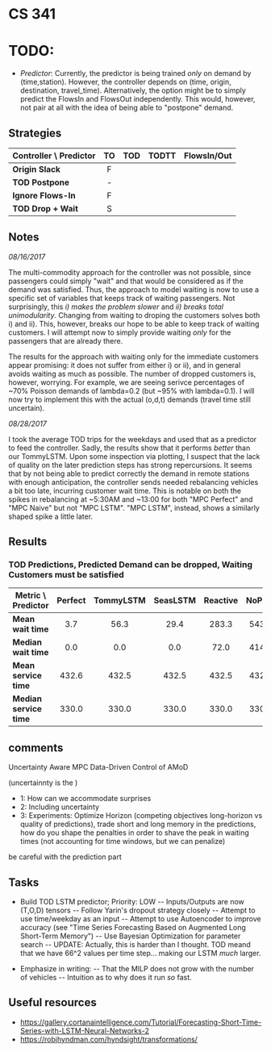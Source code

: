 # CS 341

# TODO:

- *Predictor*: Currently, the predictor is being trained _only_ on demand by (time,station). However, the controller depends on (time, origin, destination, travel_time). Alternatively, the option might be to simply predict the FlowsIn and FlowsOut independently. This would, however, not pair at all with the idea of being able to "postpone" demand. 

## Strategies



|Controller \ Predictor   | TO | TOD | TODTT | FlowsIn/Out | 
| ----------------------- |:--:|:---:|:-----:|:-----------:|
|**Origin Slack**         | F  |     |       |             |
|**TOD Postpone**         | -  |     |       |             |
|**Ignore Flows-In**      | F  |     |       |             |
|**TOD Drop + Wait**      | S  |     |       |             |


## Notes

_08/16/2017_

The multi-commodity approach for the controller was not possible, since passengers could simply "wait" and that would be considered as if the demand was satisfied. Thus, the approach to model waiting is now to use a specific set of variables that keeps track of waiting passengers. Not surprisingly, this *i) makes the problem slower* and *ii) breaks total unimodularity*. Changing from waiting to droping the customers solves both i) and ii). This, however, breaks our hope to be able to keep track of waiting customers. I will attempt now to simply provide waiting _only_ for the passengers that are already there. 

The results for the approach with waiting only for the immediate customers appear promising: it does not suffer from either i) or ii), and in general avoids waiting as much as possible. The number of dropped customers is, however, worrying. For example, we are seeing serivce percentages of ~70% Poisson demands of lambda=0.2 (but ~95% with lambda=0.1). I will now try to implement this with the actual (o,d,t) demands (travel time still uncertain). 

_08/28/2017_

I took the average TOD trips for the weekdays and used that as a predictor to feed the controller. Sadly, the results show that it performs _better_ than our TommyLSTM. Upon some inspection via plotting, I suspect that the lack of quality on the later prediction steps has strong repercursions. It seems that by not being able to predict correctly the demand in remote stations with enough anticipation, the controller sends needed rebalancing vehicles a bit too late, incurring customer wait time. This is notable on both the spikes in rebalancing at ~5:30AM and ~13:00 for both "MPC Perfect" and "MPC Naive" but not "MPC LSTM". "MPC LSTM", instead, shows a similarly shaped spike a little later.


## Results

### TOD Predictions, Predicted Demand can be dropped, Waiting Customers must be satisfied

| Metric \ Predictor    | Perfect | TommyLSTM | SeasLSTM | Reactive | NoPred | Naive  |
| --------------------  |:------: |:---------:|:--------:|:--------:|:------:|:------:|
|**Mean wait time**     |   3.7   |   56.3    |   29.4   |  283.3   | 543.5  |  48.2  |
|**Median wait time**   |   0.0   |    0.0    |    0.0   |   72.0   | 414.0  |   0.0  |
|**Mean service time**  | 432.6   |  432.5    |  432.5   |  432.5   | 432.3  | 432.5  |
|**Median service time**| 330.0   |  330.0    |  330.0   |  330.0   | 330.0  | 330.0  |


## comments

Uncertainty Aware MPC Data-Driven Control of AMoD

(uncertainnty is the )

- 1: How can we accommodate surprises 
- 2: Including uncertainty
- 3: Experiments: Optimize Horizon (competing objectives long-horizon vs quality of predictions), trade short and long memory in the predictions, how do you shape the penalties in order to shave the peak in waiting times (not accounting for time windows, but we can penalize)

be careful with the prediction part 

## Tasks


- Build TOD LSTM predictor; Priority: LOW
-- Inputs/Outputs are now (T,O,D) tensors
-- Follow Yarin's dropout strategy closely
-- Attempt to use time/weekday as an input
-- Attempt to use Autoencoder to improve accuracy (see "Time Series Forecasting Based on Augmented Long Short-Term Memory")
-- Use Bayesian Optimization for parameter search
-- UPDATE: Actually, this is harder than I thought. TOD meand that we have 66^2 values per time step... making our LSTM _much_ larger.

- Emphasize in writing:
-- That the MILP does not grow with the number of vehicles
-- Intuition as to why does it run _so_ fast.

## Useful resources
- https://gallery.cortanaintelligence.com/Tutorial/Forecasting-Short-Time-Series-with-LSTM-Neural-Networks-2
- https://robjhyndman.com/hyndsight/transformations/
